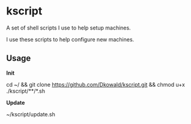 # kscript
A set of shell scripts I use to help setup machines.

I use these scripts to help configure new machines.

## Usage

**Init**

cd ~/ && git clone https://github.com/Dkowald/kscript.git && chmod u+x ./kscript/**/*.sh

**Update**

~/kscript/update.sh
